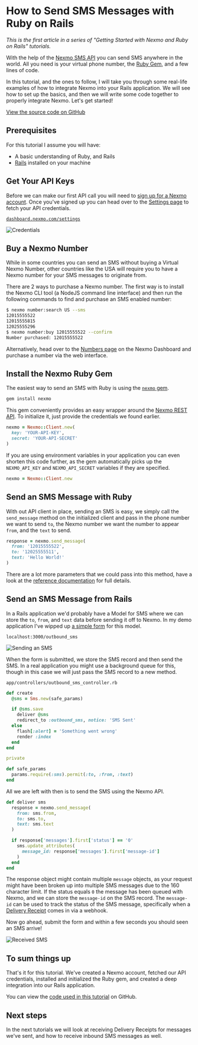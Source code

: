 # How to Send SMS Messages with Ruby on Rails

_This is the first article in a series of "Getting Started with Nexmo and Ruby on Rails" tutorials._

With the help of the [Nexmo SMS API](https://docs.nexmo.com/messaging/sms-api) you can send SMS anywhere in the world. All you need is your virtual phone number, the [Ruby Gem](https://github.com/Nexmo/nexmo-ruby), and a few lines of code.

In this tutorial, and the ones to follow, I will take you through some real-life examples of how to integrate Nexmo into your Rails application. We will see how to set up the basics, and then we will write some code together to properly integrate Nexmo. Let's get started!

[View the source code on GitHub](https://github.com/workbetta/nexmo-rails-quickstart/blob/master/app/controllers/outbound_sms_controller.rb)

## Prerequisites

For this tutorial I assume you will have:

- A basic understanding of Ruby, and Rails
- [Rails](http://rubyonrails.org/) installed on your machine

## Get Your API Keys

Before we can make our first API call you will need to [sign up for a Nexmo account](https://dashboard.nexmo.com/sign-up). Once you've signed up you can head over to the [Settings page](https://dashboard.nexmo.com/settings) to fetch your API credentials.

[`dashboard.nexmo.com/settings`](https://dashboard.nexmo.com/settings)

![Credentials](/sms-send/credentials.png)

## Buy a Nexmo Number

While in some countries you can send an SMS without buying a Virtual Nexmo Number, other countries like the USA will require you to have a Nexmo number for your SMS messages to originate from.

There are 2 ways to purchase a Nexmo number. The first way is to install the Nexmo CLI tool (a NodeJS command line interface) and then run the following commands to find and purchase an SMS enabled number:

```sh
$ nexmo number:search US --sms
12015555522
12015555815
12025555296
$ nexmo number:buy 12015555522 --confirm
Number purchased: 12015555522
```

Alternatively, head over to the [Numbers page](https://dashboard.nexmo.com/buy-numbers) on the Nexmo Dashboard and purchase a number via the web interface.

## Install the Nexmo Ruby Gem

The easiest way to send an SMS with Ruby is using the [`nexmo` gem](https://github.com/Nexmo/nexmo-ruby).

```sh
gem install nexmo
```

This gem conveniently provides an easy wrapper around the [Nexmo REST API](https://developer.nexmo.com/api/sms). To initialize it, just provide the credentials we found earlier.

```ruby
nexmo = Nexmo::Client.new(
  key: 'YOUR-API-KEY',
  secret: 'YOUR-API-SECRET'
)
```

If you are using environment variables in your application you can even shorten this code further, as the gem automatically picks up the `NEXMO_API_KEY` and `NEXMO_API_SECRET` variables if they are specified.

```ruby
nexmo = Nexmo::Client.new
```

## Send an SMS Message with Ruby

With out API client in place, sending an SMS is easy, we simply call the `send_message` method on the initialized client and pass in the phone number we want to send `to`, the Nexmo number we want the number to appear `from`, and the `text` to send.

```ruby
response = nexmo.send_message(
  from: '12015555522',
  to: '12025555511',
  text: 'Hello World!'
)
```

There are a lot more parameters that we could pass into this method, have a look at the [reference documentation](https://docs.nexmo.com/messaging/sms-api/api-reference#request) for full details.

## Send an SMS Message from Rails

In a Rails application we'd probably have a Model for SMS where we can store the `to`, `from`, and `text` data before sending it off to Nexmo. In my demo application I've wipped up [a simple form](https://github.com/workbetta/nexmo-rails-quickstart/blob/master/app/views/outbound_sms/index.html.erb) for this model.

`localhost:3000/outbound_sms`

![Sending an SMS](sms-send/send-ui.png)

When the form is submitted, we store the SMS record and then send the SMS. In a real application you might use a background queue for this, though in this case we will just pass the SMS record to a new method.

`app/controllers/outbound_sms_controller.rb`

```ruby
def create
  @sms = Sms.new(safe_params)

  if @sms.save
    deliver @sms
    redirect_to :outbound_sms, notice: 'SMS Sent'
  else
    flash[:alert] = 'Something went wrong'
    render :index
  end
end

private

def safe_params
  params.require(:sms).permit(:to, :from, :text)
end
```

All we are left with then is to send the SMS using the Nexmo API.

```ruby
def deliver sms
  response = nexmo.send_message(
    from: sms.from,
    to: sms.to,
    text: sms.text
  )

  if response['messages'].first['status'] == '0'
    sms.update_attributes(
      message_id: response['messages'].first['message-id']
    )
  end
end
```

The response object might contain multiple `message` objects, as your request might have been broken up into multiple SMS messages due to the 160 character limit. If the status equals `0` the message has been queued with Nexmo, and we can store the `message-id` on the SMS record. The `message-id` can be used to track the status of the SMS message, specifically when a [Delivery Receipt](https://developer.nexmo.com/api/sms#delivery-receipt) comes in via a webhook.

Now go ahead, submit the form and within a few seconds you should seen an SMS arrive!

![Received SMS](sms-send/android.png)

## To sum things up

That's it for this tutorial. We've created a Nexmo account, fetched our API credentials, installed and initialized the Ruby gem, and created a deep integration into our Rails application.

You can view the [code used in this tutorial](ttps://github.com/workbetta/nexmo-rails-quickstart/blob/master/app/controllers/outbound_sms_controller.rb) on GitHub.

## Next steps

In the next tutorials we will look at receiving Delivery Receipts for messages we've sent, and how to receive inbound SMS messages as well.

